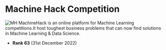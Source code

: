 # Machine Hack Competition
![MH](https://user-images.githubusercontent.com/58483036/101339418-667a1180-38a4-11eb-8fae-deabd6e2f0a7.png)
MachineHack is an online platform for Machine Learning competitions.It host toughest business problems that can now find solutions in Machine Learning & Data Science.

- **Rank 63** (31st December 2022)
